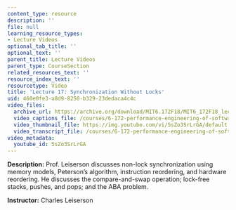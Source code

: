 ```yaml
---
content_type: resource
description: ''
file: null
learning_resource_types:
- Lecture Videos
optional_tab_title: ''
optional_text: ''
parent_title: Lecture Videos
parent_type: CourseSection
related_resources_text: ''
resource_index_text: ''
resourcetype: Video
title: 'Lecture 17: Synchronization Without Locks'
uid: 460e0fe3-a8d9-8250-b329-23dedaca4c4c
video_files:
  archive_url: https://archive.org/download/MIT6.172F18/MIT6_172F18_lecture_17_300k.mp4
  video_captions_file: /courses/6-172-performance-engineering-of-software-systems-fall-2018/6d7beff6f3385547939fe0799d5d1281_5sZo3SrLrGA.vtt
  video_thumbnail_file: https://img.youtube.com/vi/5sZo3SrLrGA/default.jpg
  video_transcript_file: /courses/6-172-performance-engineering-of-software-systems-fall-2018/23043eea51e56bfd8c11480d58ad8178_5sZo3SrLrGA.pdf
video_metadata:
  youtube_id: 5sZo3SrLrGA
---
```


**Description:** Prof. Leiserson discusses non-lock synchronization using memory models, Peterson’s algorithm, instruction reordering, and hardware reordering. He discusses the compare-and-swap operation; lock-free stacks, pushes, and pops; and the ABA problem.

**Instructor:** Charles Leiserson
